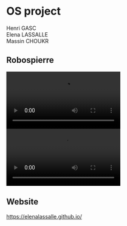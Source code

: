 # OS project

Henri GASC  
Elena LASSALLE  
Massin CHOUKR

## Robospierre

![Robospierre catching a flag](./imgs/action.mp4)
![Robospierre in the arena](./imgs/better.mp4)


## Website
https://elenalassalle.github.io/ 